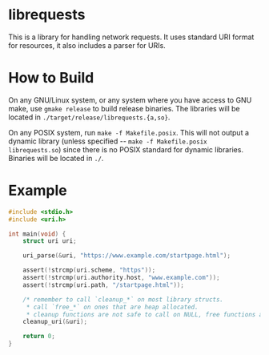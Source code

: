 # librequests

This is a library for handling network requests.
It uses standard URI format for resources, it also includes a parser for URIs.

# How to Build

On any GNU/Linux system, or any system where you have access to GNU make,
use `gmake release` to build release binaries.
The libraries will be located in `./target/release/librequests.{a,so}`.

On any POSIX system, run `make -f Makefile.posix`.
This will not output a dynamic library
(unless specified -- `make -f Makefile.posix librequests.so`)
since there is no POSIX standard for dynamic libraries.
Binaries will be located in `./`.

# Example

```c
#include <stdio.h>
#include <uri.h>

int main(void) {
    struct uri uri;

    uri_parse(&uri, "https://www.example.com/startpage.html");

    assert(!strcmp(uri.scheme, "https"));
    assert(!strcmp(uri.authority.host, "www.example.com"));
    assert(!strcmp(uri.path, "/startpage.html"));

    /* remember to call `cleanup_*` on most library structs.
     * call `free_*` on ones that are heap allocated.
     * cleanup functions are not safe to call on NULL, free functions are. */
    cleanup_uri(&uri);

    return 0;
}
```
